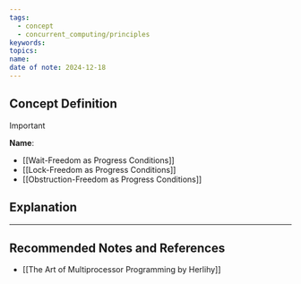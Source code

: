 ```yaml
---
tags:
  - concept
  - concurrent_computing/principles
keywords: 
topics: 
name: 
date of note: 2024-12-18
---
```


## Concept Definition

>[!important]
>**Name**: 


- [[Wait-Freedom as Progress Conditions]]
- [[Lock-Freedom as Progress Conditions]]
- [[Obstruction-Freedom as Progress Conditions]]

## Explanation





-----------
##  Recommended Notes and References


- [[The Art of Multiprocessor Programming by Herlihy]]